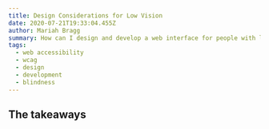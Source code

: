 ```yaml
---
title: Design Considerations for Low Vision
date: 2020-07-21T19:33:04.455Z
author: Mariah Bragg
summary: How can I design and develop a web interface for people with low vision?
tags:
  - web accessibility
  - wcag
  - design
  - development
  - blindness
---
```


## The takeaways